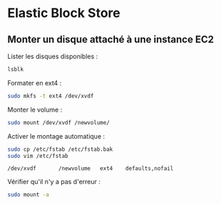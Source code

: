 Elastic Block Store
===================

Monter un disque attaché à une instance EC2
-------------------------------------------

Lister les disques disponibles :

```bash
lsblk
```

Formater en ext4 :

```bash
sudo mkfs -t ext4 /dev/xvdf
```

Monter le volume :

```bash
sudo mount /dev/xvdf /newvolume/
```

Activer le montage automatique :

```bash
sudo cp /etc/fstab /etc/fstab.bak
sudo vim /etc/fstab
```

```
/dev/xvdf       /newvolume   ext4    defaults,nofail
```

Vérifier qu'il n'y a pas d'erreur :

```bash
sudo mount -a
```
